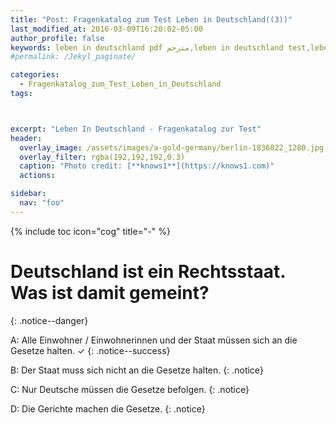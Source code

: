 ```yaml
---
title: "Post: Fragenkatalog zum Test Leben in Deutschland((3))"
last_modified_at: 2016-03-09T16:20:02-05:00
author_profile: false
keywords: leben in deutschland pdf مترجم,leben in deutschland test,leben in deutschland app,test leben in deutschland 33 fragen,test leben in deutschland 2018,orientierungskurs 310 fragen und antworten,leben in deutschland 300 fragen und antworten pdf,lieben in deutschland 300 fragen,deutsch lernen a1 pdf,deutsch lernen b2,deutsch lernen a1 buch,deutsch lernen a2,deutsch lernen blog,wortschatz a1,deutsch lernen dw,deutsch lernen grammatik,
#permalink: /Jekyl_paginate/

categories:
  - Fragenkatalog_zum_Test_Leben_in_Deutschland
tags:



excerpt: "Leben In Deutschland - Fragenkatalog zur Test"
header:
  overlay_image: /assets/images/a-gold-germany/berlin-1836822_1280.jpg
  overlay_filter: rgba(192,192,192,0.3)
  caption: "Photo credit: [**knows1**](https://knows1.com)"
  actions:

sidebar:
  nav: "foo"
---
```


{% include toc icon="cog" title="-" %}

# Deutschland ist ein Rechtsstaat. Was ist damit gemeint?
{: .notice--danger}

A: Alle Einwohner / Einwohnerinnen und der Staat müssen sich an die Gesetze halten. ✓
{: .notice--success}

B: Der Staat muss sich nicht an die Gesetze halten.
 {: .notice}

C: Nur Deutsche müssen die Gesetze befolgen.
 {: .notice}

D: Die Gerichte machen die Gesetze.
 {: .notice}
